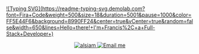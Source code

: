 
  [![Typing SVG](https://readme-typing-svg.demolab.com?font=Fira+Code&weight=500&size=18&duration=5001&pause=1000&color=FF5E44F6&background=8990FF24&center=true&vCenter=true&random=false&width=650&lines=Hello+there!+I'm+Francis%2C+a+Full-    Stack+Developer+)](https://git.io/typing-svg)


<p align="center">
   <a href="https://www.linkedin.com/in/francis-cawog-958178187/" target="_blank">
    <img src="https://img.shields.io/badge/LinkedIn-0077B5?style=for-the-badge&logo=linkedin&logoColor=white" alt="alsiam"/>
   </a>
  <a href="mailto:franciscawog@gmail.com">
    <img src="https://img.shields.io/badge/-Email_Me-FFFFFF?style=flat-square&logo=gmail&logoColor=color" alt="Email me">
  </a>
</p>

<!--
**FrancisCawog/FrancisCawog** is a ✨ _special_ ✨ repository because its `README.md` (this file) appears on your GitHub profile.

Here are some ideas to get you started:

- 🔭 I’m currently working on ...
- 🌱 I’m currently learning ...
- 👯 I’m looking to collaborate on ...
- 🤔 I’m looking for help with ...
- 💬 Ask me about ...
- 📫 How to reach me: ...
- 😄 Pronouns: ...
- ⚡ Fun fact: ...
-->
